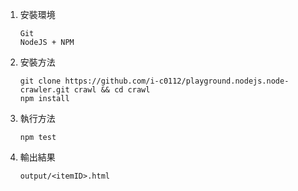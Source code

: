 1. 安裝環境

	```
	Git
	NodeJS + NPM
	```

2. 安裝方法

	```
	git clone https://github.com/i-c0112/playground.nodejs.node-crawler.git crawl && cd crawl
	npm install
	```

3. 執行方法

	```
	npm test
	```
4. 輸出結果

	```
	output/<itemID>.html
	```
